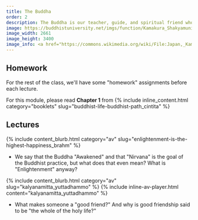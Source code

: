 ```yaml
---
title: The Buddha
order: 2
description: The Buddha is our teacher, guide, and spiritual friend who shows us the way out of our suffering.
image: https://buddhistuniversity.net/imgs/function/Kamakura_Shakyamuni_at_Cleveland_Museum_of_Art.jpg
image_width: 2661
image_height: 3400
image_info: <a href="https://commons.wikimedia.org/wiki/File:Japan,_Kamakura_period_-_Shakyamuni_-_2015.501_-_Cleveland_Museum_of_Art.jpg">The Cleveland Museum of Art</a>
---
```


## Homework

For the rest of the class, we'll have some "homework" assignments before each lecture.

For this module, please read **Chapter 1** from {% include inline_content.html category="booklets" slug="buddhist-life-buddhist-path_cintita" %}

## Lectures

{% include content_blurb.html category="av" slug="enlightenment-is-the-highest-happiness_brahm" %}
- We say that the Buddha "Awakened" and that "Nirvana" is the goal of the Buddhist practice, but what does that even mean? What is "Enlightenment" anyway?

{% include content_blurb.html category="av" slug="kalyanamitta_yuttadhammo" %}
{% include inline-av-player.html content="kalyanamitta_yuttadhammo" %}
- What makes someone a "good friend?" And why is good friendship said to be "the whole of the holy life?"


